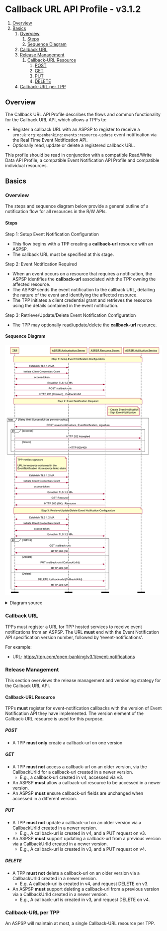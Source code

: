 ---
---
# Callback URL API Profile - v3.1.2

1. [Overview](#overview)
2. [Basics](#basics)
   1. [Overview](#overview-1)
      1. [Steps](#steps)
      2. [Sequence Diagram](#sequence-diagram)
   2. [Callback URL](#callback-url)
   3. [Release Management](#release-management)
      1. [Callback-URL Resource](#callback-url-resource)
         1. [POST](#post)
         2. [GET](#get)
         3. [PUT](#put)
         4. [DELETE](#delete)
   4. [Callback-URL per TPP](#callback-url-per-tpp)

## Overview

The Callback URL API Profile describes the flows and common functionality for the Callback URL API, which allows a TPPs to:

* Register a callback URL with an ASPSP to register to receive a `urn:uk:org:openbanking:events:resource-update` event notification via the Real Time Event Notification API.
* Optionally read, update or delete a registered callback URL.

This profile should be read in conjunction with a compatible Read/Write Data API Profile, a compatible Event Notification API Profile and compatible individual resources.

## Basics

### Overview

The steps and sequence diagram below provide a general outline of a notification flow for all resources in the R/W APIs.

#### Steps

Step 1: Setup Event Notification Configuration

* This flow begins with a TPP creating a **callback-url** resource with an ASPSP.
* The callback URL must be specified at this stage.

Step 2: Event Notification Required

* When an event occurs on a resource that requires a notification, the ASPSP identifies the **callback-url** associated with the TPP owning the affected resource.
* The ASPSP sends the event notification to the callback URL, detailing the nature of the event and identifying the affected resource.
* The TPP initiates a client credential grant and retrieves the resource using the details contained in the event notification.

Step 3: Retrieve/Update/Delete Event Notification Configuration

* The TPP may optionally read/update/delete the **callback-url** resource.

#### Sequence Diagram

![Event Notification Overview](images/EventNotificationOverview.png)

<details>
  <summary>Diagram source</summary>

  ```
participant TPP
participant ASPSP Authorisation Server
participant ASPSP Resource Server
participant ASPSP Notification Service

note over TPP, ASPSP Notification Service
Step 1: Setup Event Notification Configuration
end note

TPP <-> ASPSP Authorisation Server: Establish TLS 1.2 MA
TPP -> ASPSP Authorisation Server: Initiate Client Credentials Grant
ASPSP Authorisation Server -> TPP: access-token
TPP <-> ASPSP Resource Server: Establish TLS 1.2 MA
TPP -> ASPSP Resource Server: POST /callback-urls
ASPSP Resource Server -> TPP: HTTP 201 (Created),  CallbackUrlId

note over TPP, ASPSP Notification Service
 Step 2: Event Notification Required
end note



note left of ASPSP Notification Service
- Create EventNotification
- Sign EventNotification
end note

loop Retry Until Successful (as per retry policy)
ASPSP Notification Service -> TPP: POST /event-notifications, EventNotification, signature
alt success
TPP -> ASPSP Notification Service: HTTP 202 Accepted
else failure
TPP -> ASPSP Notification Service: HTTP 500/400
end alt
end loop

note right of TPP
TPP verifies signature

URL for resource contained in the
EventNotification rlk (resource links) claim
end note

TPP <-> ASPSP Authorisation Server: Establish TLS 1.2 MA
TPP -> ASPSP Authorisation Server: Initiate Client Credentials Grant
ASPSP Authorisation Server -> TPP: access-token

TPP <-> ASPSP Resource Server: Establish TLS 1.2 MA
TPP -> ASPSP Resource Server: GET Resource
ASPSP Resource Server -> TPP: HTTP 200 (OK),  Resource

note over TPP, ASPSP Notification Service
Step 3: Retrieve/Update/Delete Event Notification Configuration
end note

TPP <-> ASPSP Authorisation Server: Establish TLS 1.2 MA
TPP -> ASPSP Authorisation Server: Initiate Client Credentials Grant
ASPSP Authorisation Server -> TPP: access-token
TPP <-> ASPSP Resource Server: Establish TLS 1.2 MA
alt Retrive
TPP -> ASPSP Resource Server: GET /callback-urls
ASPSP Resource Server -> TPP: HTTP 200 (OK)
else Update
TPP -> ASPSP Resource Server: PUT /callback-urls/{CallbackUrlId}
ASPSP Resource Server -> TPP: HTTP 200 (OK)
else Delete
TPP -> ASPSP Resource Server: DELETE /callback-urls/{CallbackUrlId}
ASPSP Resource Server -> TPP: HTTP 204 (OK)
end alt
option footer=bar
```

</details>

### Callback URL

TPPs must register a URL for TPP hosted services to receive event notifications from an ASPSP. The URL **must** end with the Event Notification API specification version number, followed by ‘/event-notifications'.

For example:

* URL: https://tpp.com/open-banking/v3.1/event-notifications

### Release Management

This section overviews the release management and versioning strategy for the Callback URL API.

#### Callback-URL Resource

TPPs **must** register for event-notification callbacks with the version of Event Notification API they have implemented. The version element of the Callback-URL resource is used for this purpose.

##### POST

* A TPP **must only** create a callback-url on one version

##### GET

* A TPP **must not** access a callback-url on an older version, via the CallbackUrlId for a callback-url created in a newer version.
  * E.g., a callback-url created in v4, accessed via v3.
* An ASPSP **must** allow a callback-url resource to be accessed in a newer version.
* An ASPSP **must** ensure callback-url fields are unchanged when accessed in a different version.

##### PUT

* A TPP **must not** update a callback-url on an older version via a CallbackUrlId created in a newer version.
  * E.g., A callback-url is created in v4, and a PUT request on v3.
* An ASPSP **must** support updating a callback-url from a previous version via a CallbackUrlId created in a newer version.
  * E.g., A callback-url is created in v3, and a PUT request on v4.

##### DELETE

* A TPP **must not** delete a callback-url on an older version via a CallbackUrlId created in a newer version.
  * E.g. A callback-url is created in v4, and request DELETE on v3.
* An ASPSP **must** support deleting a callback-url from a previous version via a CallbackUrlId created in a newer version.
  * E.g., A callback-url is created in v3, and request DELETE on v4.

### Callback-URL per TPP

An ASPSP will maintain at most, a single Callback-URL resource per TPP.
